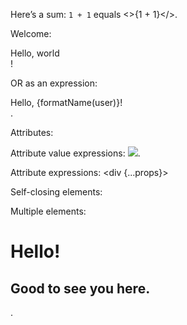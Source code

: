 Here’s a sum: `1 + 1` equals <>{1 + 1}</>.

Welcome: <div>Hello, world</div>!

OR as an expression: <div>Hello, {formatName(user)}!</div>.

Attributes: <div tabIndex="0"></div>

Attribute value expressions: <img src={user.avatarUrl}></img>.

Attribute expressions: <div {...props}></div>

Self-closing elements: <img/>

Multiple elements: <div>
  <h1>Hello!</h1>
  <h2>Good to see you here.</h2>
</div>.

